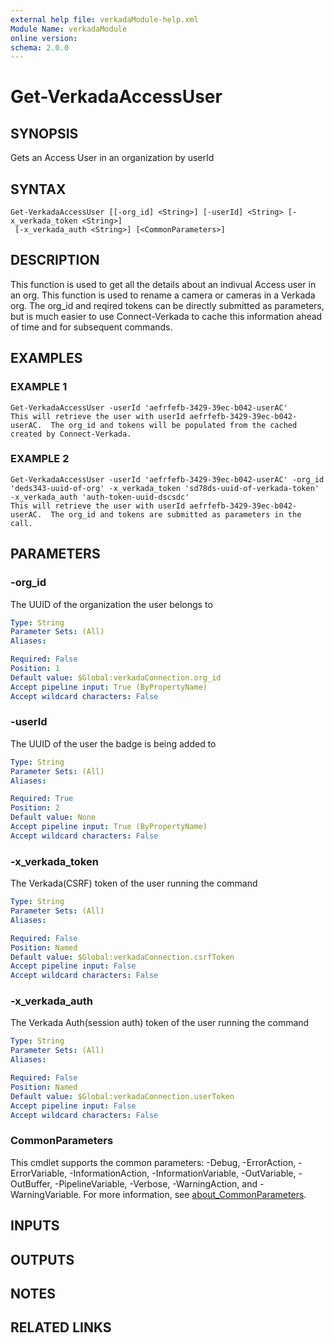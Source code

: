 ```yaml
---
external help file: verkadaModule-help.xml
Module Name: verkadaModule
online version:
schema: 2.0.0
---
```


# Get-VerkadaAccessUser

## SYNOPSIS
Gets an Access User in an organization by userId

## SYNTAX

```
Get-VerkadaAccessUser [[-org_id] <String>] [-userId] <String> [-x_verkada_token <String>]
 [-x_verkada_auth <String>] [<CommonParameters>]
```

## DESCRIPTION
This function is used to get all the details about an indivual Access user in an org.
This function is used to rename a camera or cameras in a Verkada org.
The org_id and reqired tokens can be directly submitted as parameters, but is much easier to use Connect-Verkada to cache this information ahead of time and for subsequent commands.

## EXAMPLES

### EXAMPLE 1
```
Get-VerkadaAccessUser -userId 'aefrfefb-3429-39ec-b042-userAC'
This will retrieve the user with userId aefrfefb-3429-39ec-b042-userAC.  The org_id and tokens will be populated from the cached created by Connect-Verkada.
```

### EXAMPLE 2
```
Get-VerkadaAccessUser -userId 'aefrfefb-3429-39ec-b042-userAC' -org_id 'deds343-uuid-of-org' -x_verkada_token 'sd78ds-uuid-of-verkada-token' -x_verkada_auth 'auth-token-uuid-dscsdc'
This will retrieve the user with userId aefrfefb-3429-39ec-b042-userAC.  The org_id and tokens are submitted as parameters in the call.
```

## PARAMETERS

### -org_id
The UUID of the organization the user belongs to

```yaml
Type: String
Parameter Sets: (All)
Aliases:

Required: False
Position: 1
Default value: $Global:verkadaConnection.org_id
Accept pipeline input: True (ByPropertyName)
Accept wildcard characters: False
```

### -userId
The UUID of the user the badge is being added to

```yaml
Type: String
Parameter Sets: (All)
Aliases:

Required: True
Position: 2
Default value: None
Accept pipeline input: True (ByPropertyName)
Accept wildcard characters: False
```

### -x_verkada_token
The Verkada(CSRF) token of the user running the command

```yaml
Type: String
Parameter Sets: (All)
Aliases:

Required: False
Position: Named
Default value: $Global:verkadaConnection.csrfToken
Accept pipeline input: False
Accept wildcard characters: False
```

### -x_verkada_auth
The Verkada Auth(session auth) token of the user running the command

```yaml
Type: String
Parameter Sets: (All)
Aliases:

Required: False
Position: Named
Default value: $Global:verkadaConnection.userToken
Accept pipeline input: False
Accept wildcard characters: False
```

### CommonParameters
This cmdlet supports the common parameters: -Debug, -ErrorAction, -ErrorVariable, -InformationAction, -InformationVariable, -OutVariable, -OutBuffer, -PipelineVariable, -Verbose, -WarningAction, and -WarningVariable. For more information, see [about_CommonParameters](http://go.microsoft.com/fwlink/?LinkID=113216).

## INPUTS

## OUTPUTS

## NOTES

## RELATED LINKS
